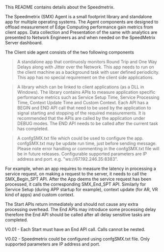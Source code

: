 This README contains details about the Speedmetrix.

The Speedmetrix (SMX) Agent is a small footprint library and standalone app for multiple operating systems. The Agent components are designed to offload measurement of Edge Computing performance gain metrics from client apps. Data collection and Presentation of the same with analytics are presented to Network Engineers as and when needed on the SpeedMetrix Server dashboard.

The Client side agent consists of the two following components

> A standalone app that continuosly monitors Round Trip and One Way Delays along with Jitter over the Network. This app needs to run on the client machine as a background task with user defined periodicity. This app has no special requirement on the client side applications.


> A library which can be linked to client applications (as a DLL in Windows). The library contains APIs to measure application specific performance metrics such as Service Setup Time, Service Processing Time, Context Update Time and Custom Context. Each API has a BEGIN and END API call that need to be used by the application to signal starting and stopping of the required measurements. It is recommended that the APIs are called by the application under DEBUG modes. The END API needs to be called after the current task has completed.

>A confgSMX.txt file which could be used to configure the app.  confgSMX.txt may be update run time, just before sending message. Please note error handling or commenting in the confgSMX.txt file will be in future releases. Configurable supported parameters are IP address and port. e.g. "ws://67.192.246.35:8383".


For example, when an app requires to measure the latency in processing a service request, on making a request to the server, it needs to call the SMX_Begin_SPT API. After the App deems the service request has been processed, it calls the corresponding SMX_End_SPT API. Similarly for Service Setup (during APP startup for example), context update (for AR, VR  kind of apps) and custom context.

The Start APIs return immediately and should not cause any extra processing overhead. The End APIs may introduce some processing delay therefore the End API should be called after all delay sensitive tasks are completed.

V0.01 - Each Start must have an End API call. Calls cannot be nested.

V0.02 - Speedmetrix could be configured using confgSMX.txt file. Only supported parameters are IP address and port.
